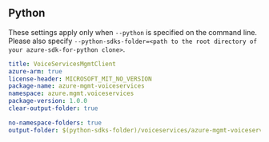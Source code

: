## Python

These settings apply only when `--python` is specified on the command line.
Please also specify `--python-sdks-folder=<path to the root directory of your azure-sdk-for-python clone>`.

``` yaml $(python)
title: VoiceServicesMgmtClient
azure-arm: true
license-header: MICROSOFT_MIT_NO_VERSION
package-name: azure-mgmt-voiceservices
namespace: azure.mgmt.voiceservices
package-version: 1.0.0
clear-output-folder: true
```

``` yaml $(python)
no-namespace-folders: true
output-folder: $(python-sdks-folder)/voiceservices/azure-mgmt-voiceservices/azure/mgmt/voiceservices
```
